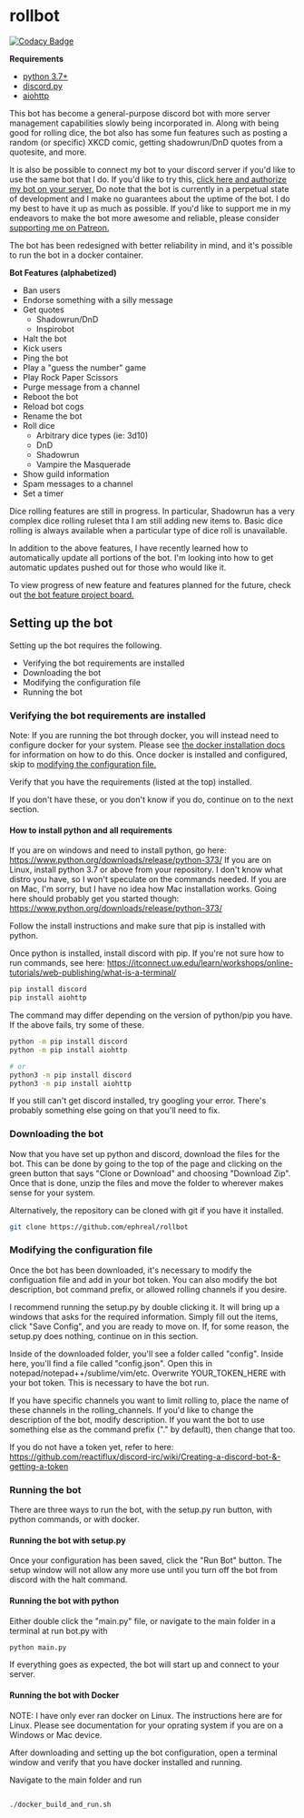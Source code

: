 # rollbot

[![Codacy Badge](https://api.codacy.com/project/badge/Grade/c18a361a7f2f4d209a4b24a2f3eb1f50)](https://app.codacy.com/app/ephreal/rollbot?utm_source=github.com&utm_medium=referral&utm_content=ephreal/rollbot&utm_campaign=Badge_Grade_Dashboard)

**Requirements**
* [python 3.7+](https://www.python.org/downloads/release/python-373)
* [discord.py](https://github.com/Rapptz/discord.py)
* [aiohttp](https://github.com/aio-libs/aiohttp)

This bot has become a general-purpose discord bot with more server management capabilities slowly being incorporated in. Along with being good for rolling dice, the bot also has some fun features such as posting a random (or specific) XKCD comic, getting shadowrun/DnD quotes from a quotesite, and more.

It is also be possible to connect my bot to your discord server if you'd like to use the same bot that I do. If you'd like to try this, [click here and authorize my bot on your server.](https://discordapp.com/api/oauth2/authorize?client_id=286673190288228362&permissions=502398078&scope=bot) Do note that the bot is currently in a perpetual state of development and I make no guarantees about the uptime of the bot. I do my best to have it up as much as possible. If you'd like to support me in my endeavors to make the bot more awesome and reliable, please consider [supporting me on Patreon.](https://www.patreon.com/ephreal)

The bot has been redesigned with better reliability in mind, and it's possible to run the bot in a docker container.

**Bot Features (alphabetized)**
* Ban users
* Endorse something with a silly message
* Get quotes
  * Shadowrun/DnD
  * Inspirobot
* Halt the bot
* Kick users
* Ping the bot
* Play a "guess the number" game
* Play Rock Paper Scissors
* Purge message from a channel
* Reboot the bot
* Reload bot cogs
* Rename the bot
* Roll dice
  * Arbitrary dice types (ie: 3d10)
  * DnD
  * Shadowrun
  * Vampire the Masquerade
* Show guild information
* Spam messages to a channel
* Set a timer

Dice rolling features are still in progress. In particular, Shadowrun has a very complex dice rolling ruleset thta I am still adding new items to. Basic dice rolling is always available when a particular type of dice roll is unavailable.

In addition to the above features, I have recently learned how to automatically update all portions of the bot. I'm looking into how to get automatic updates pushed out for those who would like it.

To view progress of new feature and features planned for the future, check out [the bot feature project board.](https://github.com/ephreal/rollbot/projects/1)

## Setting up the bot

Setting up the bot requires the following.

* Verifying the bot requirements are installed
* Downloading the bot
* Modifying the configuration file
* Running the bot

### Verifying the bot requirements are installed

Note: If you are running the bot through docker, you will instead need to configure docker for your system. Please see [the docker installation docs](https://docs.docker.com/install/) for information on how to do this. Once docker is installed and configured, skip to [modifying the configuration file.](#modifying-the-configuration-file)

Verify that you have the requirements (listed at the top) installed.

If you don't have these, or you don't know if you do, continue on to the next section.

#### How to install python and all requirements

If you are on windows and need to install python, go here: <https://www.python.org/downloads/release/python-373/>
If you are on Linux, install python 3.7 or above from your repository. I don't know what distro you have, so I won't speculate on the commands needed.
If you are on Mac, I'm sorry, but I have no idea how Mac installation works. Going here should probably get you started though: <https://www.python.org/downloads/release/python-373/>

Follow the install instructions and make sure that pip is installed with python.

Once python is installed, install discord with pip. If you're not sure how to run commands, see here: <https://itconnect.uw.edu/learn/workshops/online-tutorials/web-publishing/what-is-a-terminal/>

```bash
pip install discord
pip install aiohttp
```

The command may differ depending on the version of python/pip you have. If the above fails, try some of these.

```bash
python -m pip install discord
python -m pip install aiohttp

# or
python3 -m pip install discord
python3 -m pip install aiohttp
```

If you still can't get discord installed, try googling your error. There's probably something else going on that you'll need to fix.

### Downloading the bot

Now that you have set up python and discord, download the files for the bot. This can be done by going to the top of the page and clicking on the green button that says "Clone or Download" and choosing "Download Zip". Once that is done, unzip the files and move the folder to wherever makes sense for your system.

Alternatively, the repository can be cloned with git if you have it installed.

```bash
git clone https://github.com/ephreal/rollbot
```

### Modifying the configuration file

Once the bot has been downloaded, it's necessary to modify the configuation file and add in your bot token. You can also modify the bot description, bot command prefix, or allowed rolling channels if you desire.

I recommend running the setup.py by double clicking it. It will bring up a windows that asks for the required information. Simply fill out the items, click "Save Config", and you are ready to move on. If, for some reason, the setup.py does nothing, continue on in this section.

Inside of the downloaded folder, you'll see a folder called "config". Inside here, you'll find a file called "config.json". Open this in notepad/notepad++/sublime/vim/etc. Overwrite YOUR\_TOKEN\_HERE with your bot token. This is necessary to have the bot run.

If you have specific channels you want to limit rolling to, place the name of these channels in the rolling_channels. If you'd like to change the description of the bot, modify description. If you want the bot to use something else as the command prefix ("." by default), then change that too.

If you do not have a token yet, refer to here: <https://github.com/reactiflux/discord-irc/wiki/Creating-a-discord-bot-&-getting-a-token>

### Running the bot

There are three ways to run the bot, with the setup.py run button, with python commands, or with docker.

#### Running the bot with setup.py

Once your configuration has been saved, click the "Run Bot" button. The setup window will not allow any more use until you turn off the bot from discord with the halt command.

#### Running the bot with python

Either double click the "main.py" file, or navigate to the main folder in a terminal at run bot.py with

```bash
python main.py
```
If everything goes as expected, the bot will start up and connect to your server.

#### Running the bot with Docker

NOTE: I have only ever ran docker on Linux. The instructions here are for Linux. Please see documentation for your oprating system if you are on a Windows or Mac device.

After downloading and setting up the bot configuration, open a terminal window and verify that you have docker installed and running.

Navigate to the main folder and run

<code>
./docker_build_and_run.sh
</code>
